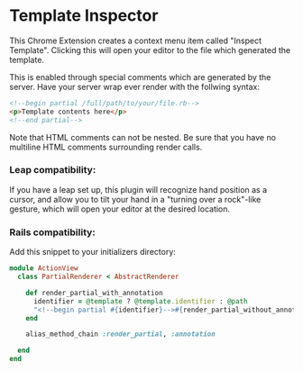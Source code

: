 # Template Inspector

This Chrome Extension creates a context menu item called "Inspect Template".  Clicking this will open your editor to
 the file which generated the template.

This is enabled through special comments which are generated by the server.  Have your server wrap ever render
with the follwing syntax:

```html
<!--begin partial /full/path/to/your/file.rb-->
<p>Template contents here</p>
<!--end partial-->
```

Note that HTML comments can not be nested.  Be sure that you have no multiline HTML comments surrounding render calls.

### Leap compatibility:

If you have a leap set up, this plugin will recognize hand position as a cursor, and allow you to tilt your hand in a
"turning over a rock"-like gesture, which will open your editor at the desired location.

### Rails compatibility:


Add this snippet to your initializers directory:

```ruby
module ActionView
  class PartialRenderer < AbstractRenderer

    def render_partial_with_annotation
      identifier = @template ? @template.identifier : @path
      "<!--begin partial #{identifier}-->#{render_partial_without_annotation}<!--end partial-->".html_safe
    end

    alias_method_chain :render_partial, :annotation

  end
end
```